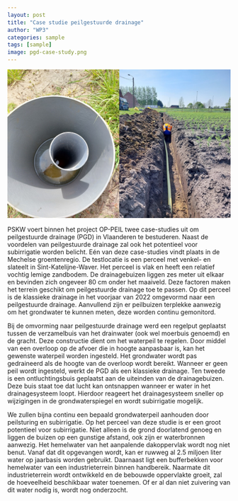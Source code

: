 ```yaml
---
layout: post
title: "Case studie peilgestuurde drainage"
author: "WP3"
categories: sample
tags: [sample]
image: pgd-case-study.png
---
```


![more picture of pgd](./assets/img/pgd-case-study2.png)

PSKW voert binnen het project OP-PEIL twee case-studies uit om peilgestuurde drainage (PGD) in Vlaanderen te bestuderen. Naast de voordelen van peilgestuurde drainage zal ook het potentieel voor subirrigatie worden belicht. Eén van deze case-studies vindt plaats in de Mechelse groentenregio. De testlocatie is een perceel met venkel- en slateelt in Sint-Katelijne-Waver. Het perceel is vlak en heeft een relatief vochtig lemige zandbodem. De drainagebuizen liggen zes meter uit elkaar en bevinden zich ongeveer 80 cm onder het maaiveld. Deze factoren maken het terrein geschikt om peilgestuurde drainage toe te passen. Op dit perceel is de klassieke drainage in het voorjaar van 2022 omgevormd naar een peilgestuurde drainage. Aanvullend zijn er peilbuizen terplekke aanwezig om het grondwater te kunnen meten, deze worden continu gemonitord.

Bij de omvorming naar peilgestuurde drainage werd een regelput geplaatst tussen de verzamelbuis van het drainwater (ook wel moerbuis genoemd) en de gracht. Deze constructie dient om het waterpeil te regelen. Door middel van een overloop op de afvoer die in hoogte aanpasbaar is, kan het gewenste waterpeil worden ingesteld. Het grondwater wordt pas gedraineerd als de hoogte van de overloop wordt bereikt. Wanneer er geen peil wordt ingesteld, werkt de PGD als een klassieke drainage. Ten tweede is een ontluchtingsbuis geplaatst aan de uiteinden van de drainagebuizen. Deze buis staat toe dat lucht kan ontsnappen wanneer er water in het drainagesysteem loopt. Hierdoor reageert het drainagesysteem sneller op wijzigingen in de grondwaterspiegel en wordt subirrigatie mogelijk. 

We zullen bijna continu een bepaald grondwaterpeil aanhouden door peilsturing en subirrigatie. Op het perceel van deze studie is er een groot potentieel voor subirrigatie. Niet alleen is de grond doorlatend genoeg en liggen de buizen op een gunstige afstand, ook zijn er waterbronnen aanwezig. Het hemelwater van het aanpalende dakoppervlak wordt nog niet benut. Vanaf dat dit opgevangen wordt, kan er ruwweg al 2.5 miljoen liter water op jaarbasis worden gebruikt. Daarnaast ligt een bufferbekken voor hemelwater van een industrieterrein binnen handbereik. Naarmate dit industrieterrein wordt ontwikkeld en de bebouwde oppervlakte groeit, zal de hoeveelheid beschikbaar water toenemen. Of er al dan niet zuivering van dit water nodig is, wordt nog onderzocht.



